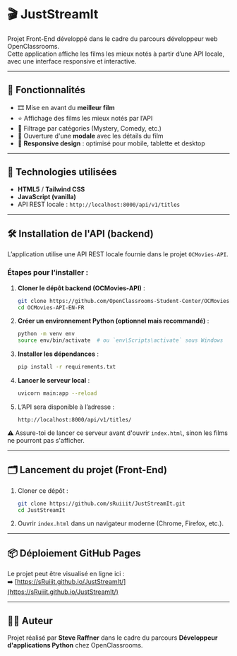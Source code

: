 # 🎬 JustStreamIt

Projet Front-End développé dans le cadre du parcours développeur web OpenClassrooms.  
Cette application affiche les films les mieux notés à partir d’une API locale, avec une interface responsive et interactive.

---

## 🚀 Fonctionnalités

- 🎞️ Mise en avant du **meilleur film**
- ⭐ Affichage des films les mieux notés par l’API
- 🔎 Filtrage par catégories (Mystery, Comedy, etc.)
- 🔁 Ouverture d'une **modale** avec les détails du film
- 📱 **Responsive design** : optimisé pour mobile, tablette et desktop

---

## 🧰 Technologies utilisées

- **HTML5** / **Tailwind CSS**
- **JavaScript (vanilla)**
- API REST locale : `http://localhost:8000/api/v1/titles`

---

## 🛠️ Installation de l'API (backend)

L’application utilise une API REST locale fournie dans le projet `OCMovies-API`.

### Étapes pour l’installer :

1. **Cloner le dépôt backend (OCMovies-API)** :
   ```bash
   git clone https://github.com/OpenClassrooms-Student-Center/OCMovies-API-EN-FR.git
   cd OCMovies-API-EN-FR
   ```

2. **Créer un environnement Python (optionnel mais recommandé)** :
   ```bash
   python -m venv env
   source env/bin/activate  # ou `env\Scripts\activate` sous Windows
   ```

3. **Installer les dépendances** :
   ```bash
   pip install -r requirements.txt
   ```

4. **Lancer le serveur local** :
   ```bash
   uvicorn main:app --reload
   ```

5. L’API sera disponible à l’adresse :
   ```
   http://localhost:8000/api/v1/titles/
   ```

⚠️ Assure-toi de lancer ce serveur avant d'ouvrir `index.html`, sinon les films ne pourront pas s'afficher.

---

## 🗂️ Lancement du projet (Front-End)

1. Cloner ce dépôt :
   ```bash
   git clone https://github.com/sRuiiit/JustStreamIt.git
   cd JustStreamIt
   ```

2. Ouvrir `index.html` dans un navigateur moderne (Chrome, Firefox, etc.).

---

## 📦 Déploiement GitHub Pages

Le projet peut être visualisé en ligne ici :  
➡️ [https://sRuiiit.github.io/JustStreamIt/](https://sRuiiit.github.io/JustStreamIt/)

---

## 🧑‍💻 Auteur

Projet réalisé par **Steve Raffner** dans le cadre du parcours **Développeur d'applications Python** chez OpenClassrooms.
